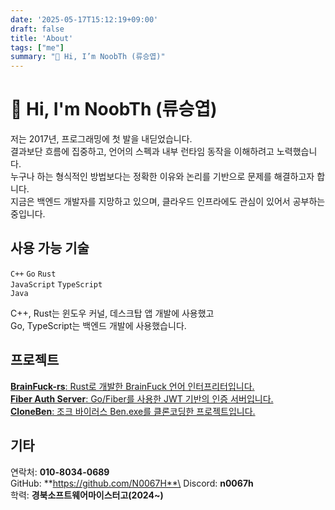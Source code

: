 ```yaml
---
date: '2025-05-17T15:12:19+09:00'
draft: false
title: 'About'
tags: ["me"]
summary: "👋 Hi, I’m NoobTh (류승엽)"
---
```


# 👋 Hi, I'm NoobTh (류승엽)
저는 2017년, 프로그래밍에 첫 발을 내딛었습니다.\
결과보단 흐름에 집중하고, 언어의 스펙과 내부 런타임 동작을 이해하려고 노력했습니다.\
누구나 하는 형식적인 방법보다는 정확한 이유와 논리를 기반으로 문제를 해결하고자 합니다.\
지금은 백엔드 개발자를 지망하고 있으며, 클라우드 인프라에도 관심이 있어서 공부하는 중입니다.

## 사용 가능 기술
`C++` `Go` `Rust`\
`JavaScript` `TypeScript`\
`Java`

C++, Rust는 윈도우 커널, 데스크탑 앱 개발에 사용했고\
Go, TypeScript는 백엔드 개발에 사용했습니다.

## 프로젝트
[**BrainFuck-rs**: Rust로 개발한 BrainFuck 언어 인터프리터입니다.](https://github.com/n0067h/brainfuck-rs)\
[**Fiber Auth Server**: Go/Fiber를 사용한 JWT 기반의 인증 서버입니다.](https://github.com/n0067h/gofiber-auth-server)\
[**CloneBen**: 조크 바이러스 Ben.exe를 클론코딩한 프로젝트입니다.](https://github.com/n0067h/CloneBen)

## 기타
연락처: **010-8034-0689**\
GitHub: **https://github.com/N0067H**\
Discord: **n0067h**\
학력: **경북소프트웨어마이스터고(2024~)**



